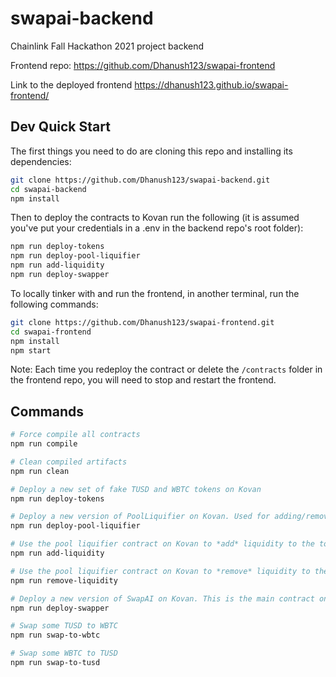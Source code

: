 # swapai-backend
 Chainlink Fall Hackathon 2021 project backend

Frontend repo: https://github.com/Dhanush123/swapai-frontend

Link to the deployed frontend https://dhanush123.github.io/swapai-frontend/

## Dev Quick Start

The first things you need to do are cloning this repo and installing its
dependencies:

```sh
git clone https://github.com/Dhanush123/swapai-backend.git
cd swapai-backend
npm install
```

Then to deploy the contracts to Kovan run the following (it is assumed you've put your credentials in a .env in the backend repo's root folder):
```sh
npm run deploy-tokens
npm run deploy-pool-liquifier
npm run add-liquidity
npm run deploy-swapper
```

To locally tinker with and run the frontend, in another terminal, run the following commands:

```sh
git clone https://github.com/Dhanush123/swapai-frontend.git
cd swapai-frontend
npm install
npm start
```

Note: Each time you redeploy the contract or delete the ```/contracts``` folder in the frontend repo, you will need to stop and restart the frontend.

## Commands

```bash
# Force compile all contracts
npm run compile

# Clean compiled artifacts
npm run clean

# Deploy a new set of fake TUSD and WBTC tokens on Kovan
npm run deploy-tokens

# Deploy a new version of PoolLiquifier on Kovan. Used for adding/removing liquidity to token pair
npm run deploy-pool-liquifier

# Use the pool liquifier contract on Kovan to *add* liquidity to the token pair
npm run add-liquidity

# Use the pool liquifier contract on Kovan to *remove* liquidity to the token pair
npm run remove-liquidity

# Deploy a new version of SwapAI on Kovan. This is the main contract on the backend side
npm run deploy-swapper

# Swap some TUSD to WBTC
npm run swap-to-wbtc

# Swap some WBTC to TUSD
npm run swap-to-tusd
```
